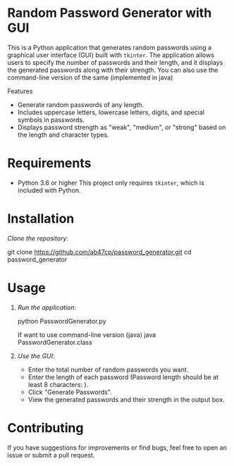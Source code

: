 # Random Password Generator with GUI

This is a Python application that generates random passwords using a graphical user interface (GUI) built with `tkinter`. The application allows users to specify the number of passwords and their length, and it displays the generated passwords along with their strength.
You can also use the command-line version of the same (implemented in java) 

Features

- Generate random passwords of any length. 
- Includes uppercase letters, lowercase letters, digits, and special symbols in passwords.
- Displays password strength as "weak", "medium", or "strong" based on the length and character types.

# Requirements

- Python 3.6 or higher
This project only requires `tkinter`, which is included with Python.

# Installation

 *Clone the repository*:
   
   git clone https://github.com/ab47cp/password_generator.git
   cd password_generator
   
# Usage

1. *Run the application*:

   python PasswordGenerator.py

   If want to use command-line version (java)
         java PasswordGenerator.class

3. *Use the GUI*:
   - Enter the total number of random passwords you want.
   - Enter the length of each password (Password length should be at least 8 characters: ).
   - Click "Generate Passwords".
   - View the generated passwords and their strength in the output box.

# Contributing

If you have suggestions for improvements or find bugs, feel free to open an issue or submit a pull request.


